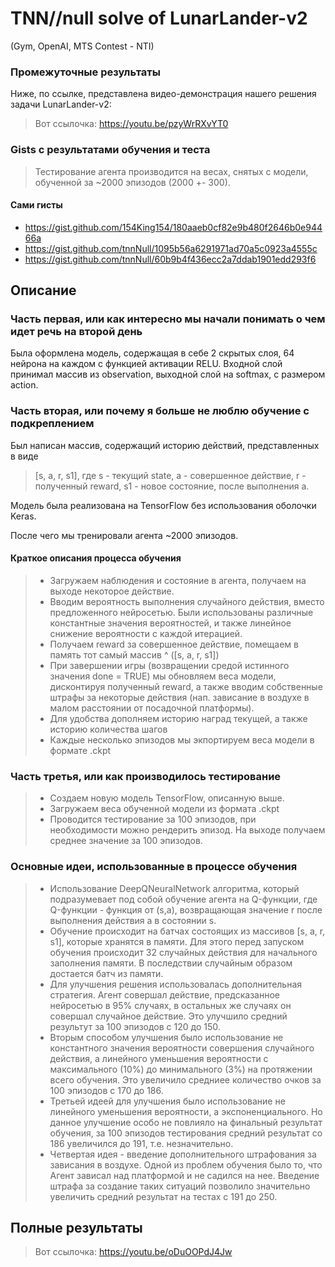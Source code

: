 # TNN//null solve of LunarLander-v2 
(Gym, OpenAI, MTS Contest - NTI)
 
 

### Промежуточные результаты
Ниже, по ссылке, представлена видео-демонстрация нашего решения задачи LunarLander-v2:
> Вот ссылочка: https://youtu.be/pzyWrRXvYT0
 
 


### Gists с результатами обучения и теста
> Тестирование агента производится на весах, снятых с модели, обученной за ~2000 эпизодов (2000 +- 300).
 
 
#### Сами гисты
- https://gist.github.com/154King154/180aaeb0cf82e9b480f2646b0e94466a
- https://gist.github.com/tnnNull/1095b56a6291971ad70a5c0923a4555c
- https://gist.github.com/tnnNull/60b9b4f436ecc2a7ddab1901edd293f6

## Описание
### Часть первая, или как интересно мы начали понимать о чем идет речь на второй день
 
Была оформлена модель, содержащая в себе 2 скрытых слоя, 64 нейрона на каждом с функцией активации RELU.
Входной слой принимал массив из observation, выходной слой на softmax, с размером action.

### Часть вторая, или почему я больше не люблю обучение с подкреплением
 
Был написан массив, содержащий историю действий, представленных в виде 
> [s, a, r, s1], 
> где s - текущий state, a - совершенное действие, r - полученный reward, s1 - новое состояние, после выполнения a.

Модель была реализована на TensorFlow без использования оболочки Keras.

После чего мы тренировали агента ~2000 эпизодов.

#### Краткое описания процесса обучения
> - Загружаем наблюдения и состояние в агента, получаем на выходе некоторое действие.
> - Вводим вероятность выполнения случайного действия, вместо предложенного нейросетью. Были использованы различные константные значения вероятностей, и также линейное снижение вероятности с каждой итерацией.
> - Получаем reward за совершенное действие, помещаем в память тот самый массив ^ ([s, a, r, s1])
> - При завершении игры (возвращении средой истинного значения done = TRUE) мы обновляем веса модели, дисконтируя полученный reward, а также вводим собственные штрафы за некоторые действия (нап. зависание в воздухе в малом расстоянии от посадочной платформы).
> - Для удобства дополняем историю наград текущей, а также историю количества шагов
> - Каждые несколько эпизодов мы экпортируем веса модели в формате .ckpt
 
 
### Часть третья, или как производилось тестирование
> - Создаем новую модель TensorFlow, описанную выше.
> - Загружаем веса обученной модели из формата .ckpt
> - Проводится тестирование за 100 эпизодов, при необходимости можно рендерить эпизод. На выходе получаем среднее значение за 100 эпизодов.

### Основные идеи, использованные в процессе обучения
> - Использование DeepQNeuralNetwork алгоритма, который подразумевает под собой обучение агента на Q-функции, 
> где Q-функции - функция от (s,a), возвращающая значение r после выполнения действия a в состоянии s.
> - Обучение происходит на батчах состоящих из массивов [s, a, r, s1], которые хранятся в памяти. Для этого перед запуском обучения происходит 32 случайных действия для начального заполнения памяти. В последствии случайным образом достается батч из памяти.
> - Для улучшения решения использовалась дополнительная стратегия. Агент совершал действие, предсказанное нейросетью в 95% случаях, в остальных же случаях он совершал случайное действие. Это улучшило средний результут за 100 эпизодов с 120 до 150.
> - Вторым способом улучшения было использование не константного значения вероятности совершения случайного действия, а линейного уменьшения вероятности с максимального (10%) до минимального (3%) на протяжении всего обучения. Это увеличило средниее количество очков за 100 эпизодов с 170 до 186.
> - Третьей идеей для улучшения было использование не линейного уменьшения вероятности, а экспоненциального. Но данное улучшение особо не повлияло на финальный результат обучения, за 100 эпизодов тестирования средний результат со 186 увеличился до 191, т.е. незначительно.
> - Четвертая идея - введение дополнительного штрафования за зависания в воздухе. Одной из проблем обучения было то, что Агент зависал над платформой и не садился на нее. Введение штрафа за создание таких ситуаций позволило значительно увеличить средний результат на тестах с 191 до 250.



## Полные результаты
> Вот ссылочка: https://youtu.be/oDuOOPdJ4Jw

